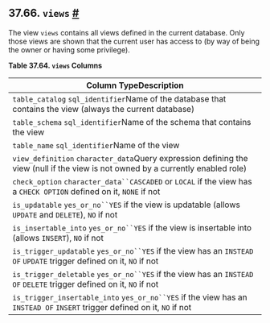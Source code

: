 ## 37.66. `views` [#](#INFOSCHEMA-VIEWS)

The view `views` contains all views defined in the current database. Only those views are shown that the current user has access to (by way of being the owner or having some privilege).

**Table 37.64. `views` Columns**

| Column TypeDescription                                                                                                           |
| -------------------------------------------------------------------------------------------------------------------------------- |
| `table_catalog` `sql_identifier`Name of the database that contains the view (always the current database)                        |
| `table_schema` `sql_identifier`Name of the schema that contains the view                                                         |
| `table_name` `sql_identifier`Name of the view                                                                                    |
| `view_definition` `character_data`Query expression defining the view (null if the view is not owned by a currently enabled role) |
| `check_option` `character_data``CASCADED` or `LOCAL` if the view has a `CHECK OPTION` defined on it, `NONE` if not               |
| `is_updatable` `yes_or_no``YES` if the view is updatable (allows `UPDATE` and `DELETE`), `NO` if not                             |
| `is_insertable_into` `yes_or_no``YES` if the view is insertable into (allows `INSERT`), `NO` if not                              |
| `is_trigger_updatable` `yes_or_no``YES` if the view has an `INSTEAD OF` `UPDATE` trigger defined on it, `NO` if not              |
| `is_trigger_deletable` `yes_or_no``YES` if the view has an `INSTEAD OF` `DELETE` trigger defined on it, `NO` if not              |
| `is_trigger_insertable_into` `yes_or_no``YES` if the view has an `INSTEAD OF` `INSERT` trigger defined on it, `NO` if not        |